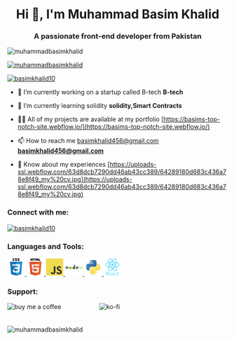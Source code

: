 <h1 align="center">Hi 👋, I'm Muhammad Basim Khalid</h1>
<h3 align="center">A passionate front-end developer from Pakistan</h3>

<p align="left"> <img src="https://komarev.com/ghpvc/?username=muhammadbasimkhalid&label=Profile%20views&color=0e75b6&style=flat" alt="muhammadbasimkhalid" /> </p>

<p align="left"> <a href="https://github.com/ryo-ma/github-profile-trophy"><img src="https://github-profile-trophy.vercel.app/?username=muhammadbasimkhalid" alt="muhammadbasimkhalid" /></a> </p>

<p align="left"> <a href="https://twitter.com/basimkhalid10" target="blank"><img src="https://img.shields.io/twitter/follow/basimkhalid10?logo=twitter&style=for-the-badge" alt="basimkhalid10" /></a> </p>

- 🔭 I’m currently working on a startup called B-tech **B-tech**

- 🌱 I’m currently learning solidity **solidity,Smart Contracts**

- 👨‍💻 All of my projects are available at my portfolio [https://basims-top-notch-site.webflow.io/](https://basims-top-notch-site.webflow.io/)

- 📫 How to reach me basimkhalid456@gmail.com **basimkhalid456@gmail.com**

- 📄 Know about my experiences [https://uploads-ssl.webflow.com/63d8dcb7290dd46ab43cc389/64289180d683c436a78e8f49_my%20cv.jpg](https://uploads-ssl.webflow.com/63d8dcb7290dd46ab43cc389/64289180d683c436a78e8f49_my%20cv.jpg)

<h3 align="left">Connect with me:</h3>
<p align="left">
<a href="https://twitter.com/basimkhalid10" target="blank"><img align="center" src="https://raw.githubusercontent.com/rahuldkjain/github-profile-readme-generator/master/src/images/icons/Social/twitter.svg" alt="basimkhalid10" height="30" width="40" /></a>
</p>

<h3 align="left">Languages and Tools:</h3>
<p align="left"> <a href="https://www.w3schools.com/css/" target="_blank" rel="noreferrer"> <img src="https://raw.githubusercontent.com/devicons/devicon/master/icons/css3/css3-original-wordmark.svg" alt="css3" width="40" height="40"/> </a> <a href="https://www.w3.org/html/" target="_blank" rel="noreferrer"> <img src="https://raw.githubusercontent.com/devicons/devicon/master/icons/html5/html5-original-wordmark.svg" alt="html5" width="40" height="40"/> </a> <a href="https://developer.mozilla.org/en-US/docs/Web/JavaScript" target="_blank" rel="noreferrer"> <img src="https://raw.githubusercontent.com/devicons/devicon/master/icons/javascript/javascript-original.svg" alt="javascript" width="40" height="40"/> </a> <a href="https://nodejs.org" target="_blank" rel="noreferrer"> <img src="https://raw.githubusercontent.com/devicons/devicon/master/icons/nodejs/nodejs-original-wordmark.svg" alt="nodejs" width="40" height="40"/> </a> <a href="https://www.python.org" target="_blank" rel="noreferrer"> <img src="https://raw.githubusercontent.com/devicons/devicon/master/icons/python/python-original.svg" alt="python" width="40" height="40"/> </a> <a href="https://reactjs.org/" target="_blank" rel="noreferrer"> <img src="https://raw.githubusercontent.com/devicons/devicon/master/icons/react/react-original-wordmark.svg" alt="react" width="40" height="40"/> </a> </p>

<h3 align="left">Support:</h3>
<p><a href="https://www.buymeacoffee.com/buy me a coffee"> <img align="left" src="https://cdn.buymeacoffee.com/buttons/v2/default-yellow.png" height="50" width="210" alt="buy me a coffee" /></a><a href="https://ko-fi.com/ko-fi"> <img align="left" src="https://cdn.ko-fi.com/cdn/kofi3.png?v=3" height="50" width="210" alt="ko-fi" /></a></p><br><br>

<p><img align="center" src="https://github-readme-stats.vercel.app/api/top-langs?username=muhammadbasimkhalid&show_icons=true&locale=en&layout=compact" alt="muhammadbasimkhalid" /></p>
